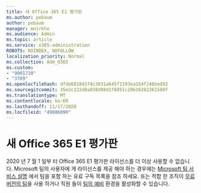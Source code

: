 ```yaml
---
title: 새 Office 365 E1 평가판
ms.author: pebaum
author: pebaum
manager: mnirkhe
ms.audience: Admin
ms.topic: article
ms.service: o365-administration
ROBOTS: NOINDEX, NOFOLLOW
localization_priority: Normal
ms.collection: Adm_O365
ms.custom:
- "9001710"
- "3789"
ms.openlocfilehash: dfde60184374c3031a645f1193ea164f246bed92
ms.sourcegitcommit: 35e2c122d8a838d98d1f0851c29b16282261580f
ms.translationtype: MT
ms.contentlocale: ko-KR
ms.lasthandoff: 11/17/2020
ms.locfileid: "49086090"
---
```

# <a name="new-office-365-e1-trial"></a>새 Office 365 E1 평가판

2020 년 7 월 1 일부 터 Office 365 E1 평가판 라이선스를 더 이상 사용할 수 없습니다. Microsoft 팀의 사용자에 게 라이선스를 제공 해야 하는 경우에는 [Microsoft 팀 서비스 설명](https://docs.microsoft.com/office365/servicedescriptions/teams-service-description) 에서 팀을 포함 하는 유료 구독 목록을 참조 하세요. 또는 적합 한 조직이 [무료 버전의 팀](https://support.office.com/article/Welcome-to-Microsoft-Teams-free-6d79a648-6913-4696-9237-ed13de64ae3c)을 사용 하거나 직원 들이 [팀의 예비](https://docs.microsoft.com/MicrosoftTeams/teams-exploratory) 환경을 활성화할 수 있습니다.
